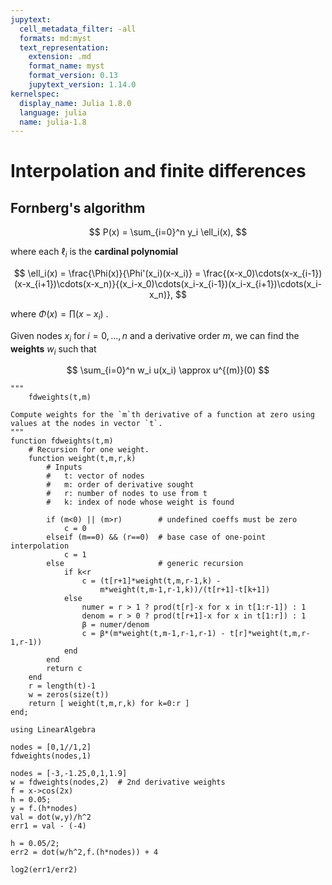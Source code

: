 ```yaml
---
jupytext:
  cell_metadata_filter: -all
  formats: md:myst
  text_representation:
    extension: .md
    format_name: myst
    format_version: 0.13
    jupytext_version: 1.14.0
kernelspec:
  display_name: Julia 1.8.0
  language: julia
  name: julia-1.8
---
```


# Interpolation and finite differences

## Fornberg's algorithm


$$
P(x) = \sum_{i=0}^n y_i \ell_i(x), 
$$

where each $\ell_i$ is the **cardinal polynomial** 

$$
\ell_i(x) = \frac{\Phi(x)}{\Phi'(x_i)(x-x_i)} = \frac{(x-x_0)\cdots(x-x_{i-1})(x-x_{i+1})\cdots(x-x_n)}{(x_i-x_0)\cdots(x_i-x_{i-1})(x_i-x_{i+1})\cdots(x_i-x_n)},
$$

where $\Phi(x)=\prod (x-x_i)$ .

Given nodes $x_i$ for $i=0,\ldots,n$ and a derivative order $m$, we can find the **weights** $w_i$ such that

$$
\sum_{i=0}^n w_i u(x_i) \approx u^{(m)}(0)
$$


```{code-cell}
"""
    fdweights(t,m)

Compute weights for the `m`th derivative of a function at zero using
values at the nodes in vector `t`.
"""
function fdweights(t,m)
    # Recursion for one weight. 
    function weight(t,m,r,k)
        # Inputs
        #   t: vector of nodes 
        #   m: order of derivative sought 
        #   r: number of nodes to use from t 
        #   k: index of node whose weight is found

        if (m<0) || (m>r)        # undefined coeffs must be zero
            c = 0
        elseif (m==0) && (r==0)  # base case of one-point interpolation
            c = 1
        else                     # generic recursion
            if k<r
                c = (t[r+1]*weight(t,m,r-1,k) -
                    m*weight(t,m-1,r-1,k))/(t[r+1]-t[k+1])
            else
                numer = r > 1 ? prod(t[r]-x for x in t[1:r-1]) : 1
                denom = r > 0 ? prod(t[r+1]-x for x in t[1:r]) : 1
                β = numer/denom
                c = β*(m*weight(t,m-1,r-1,r-1) - t[r]*weight(t,m,r-1,r-1))
            end
        end
        return c
    end
    r = length(t)-1
    w = zeros(size(t))
    return [ weight(t,m,r,k) for k=0:r ]
end;
```

```{code-cell}
using LinearAlgebra
```

```{code-cell}
nodes = [0,1//1,2]
fdweights(nodes,1)
```

```{code-cell}
nodes = [-3,-1.25,0,1,1.9]
w = fdweights(nodes,2)  # 2nd derivative weights
f = x->cos(2x)
h = 0.05; 
y = f.(h*nodes)
val = dot(w,y)/h^2
err1 = val - (-4)
```

```{code-cell}
h = 0.05/2; 
err2 = dot(w/h^2,f.(h*nodes)) + 4
```

```{code-cell}
log2(err1/err2)
```

```{code-cell}

```
